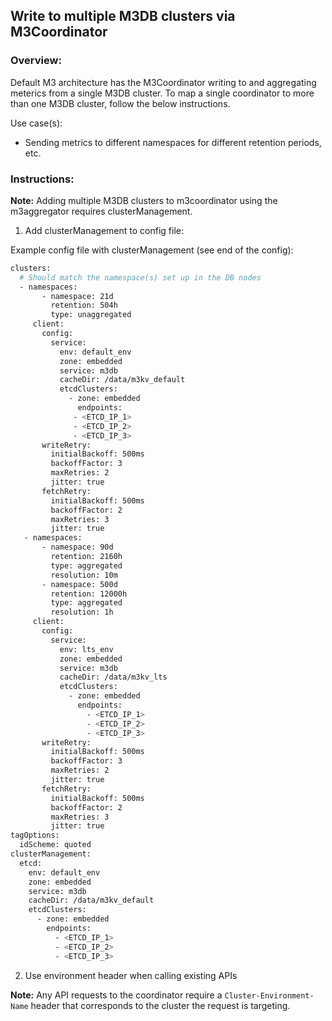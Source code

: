 ## Write to multiple M3DB clusters via M3Coordinator

### Overview:

Default M3 architecture has the M3Coordinator writing to and aggregating meterics from a single M3DB cluster. To map a single coordinator to more than one M3DB cluster, follow the below instructions. 

Use case(s):
- Sending metrics to different namespaces for different retention periods, etc.

### Instructions: 

**Note:** Adding multiple M3DB clusters to m3coordinator using the m3aggregator requires clusterManagement.

1. Add clusterManagement to config file:

Example config file with clusterManagement (see end of the config):

```bash
clusters:
  # Should match the namespace(s) set up in the DB nodes
  - namespaces:
       - namespace: 21d
         retention: 504h
         type: unaggregated
     client:
       config:
         service:
           env: default_env
           zone: embedded
           service: m3db
           cacheDir: /data/m3kv_default
           etcdClusters:
             - zone: embedded
               endpoints:
              - <ETCD_IP_1>
              - <ETCD_IP_2>
              - <ETCD_IP_3>
       writeRetry:
         initialBackoff: 500ms
         backoffFactor: 3
         maxRetries: 2
         jitter: true
       fetchRetry:
         initialBackoff: 500ms
         backoffFactor: 2
         maxRetries: 3
         jitter: true
   - namespaces:
       - namespace: 90d
         retention: 2160h
         type: aggregated
         resolution: 10m
       - namespace: 500d
         retention: 12000h
         type: aggregated
         resolution: 1h
     client:
       config:
         service:
           env: lts_env
           zone: embedded
           service: m3db
           cacheDir: /data/m3kv_lts
           etcdClusters:
             - zone: embedded
               endpoints:
                 - <ETCD_IP_1>
                 - <ETCD_IP_2>
                 - <ETCD_IP_3>
       writeRetry:
         initialBackoff: 500ms
         backoffFactor: 3
         maxRetries: 2
         jitter: true
       fetchRetry:
         initialBackoff: 500ms
         backoffFactor: 2
         maxRetries: 3
         jitter: true
tagOptions:
  idScheme: quoted
clusterManagement:
  etcd:
    env: default_env
    zone: embedded
    service: m3db
    cacheDir: /data/m3kv_default
    etcdClusters:
      - zone: embedded
        endpoints:
          - <ETCD_IP_1>
          - <ETCD_IP_2>
          - <ETCD_IP_3>
```
2. Use environment header when calling existing APIs 

**Note:** Any API requests to the coordinator require a `Cluster-Environment-Name` header that corresponds to the cluster the request is targeting.